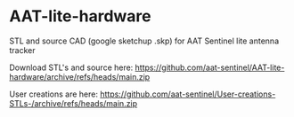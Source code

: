 # AAT-lite-hardware
STL and source CAD (google sketchup .skp) for AAT Sentinel lite antenna tracker

Download STL's and source here: https://github.com/aat-sentinel/AAT-lite-hardware/archive/refs/heads/main.zip

User creations are here: https://github.com/aat-sentinel/User-creations-STLs-/archive/refs/heads/main.zip
